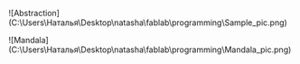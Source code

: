 ![Abstraction] (C:\Users\Наталья\Desktop\natasha\fablab\programming\Sample_pic.png)

![Mandala] (C:\Users\Наталья\Desktop\natasha\fablab\programming\Mandala_pic.png)